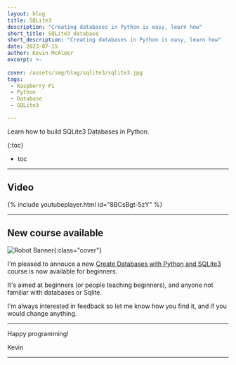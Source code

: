 ```yaml
---
layout: blog
title: SQLite3
description: "Creating databases in Python is easy, learn how"
short_title: SQLite3 database
short_description: "Creating databases in Python is easy, learn how"
date: 2023-07-15
author: Kevin McAleer
excerpt: >-
    
cover: /assets/img/blog/sqlite3/sqlite3.jpg
tags: 
 - Raspberry Pi
 - Python
 - Database
 - SQLite3

---
```


Learn how to build SQLite3 Databases in Python.

{:toc}
* toc

---

## Video

{% include youtubeplayer.html id="8BCsBgt-5zY" %}

---

## New course available

![Robot Banner](/learn/sqlite3/assets/overview01.jpg){:class="cover"}

I'm pleased to annouce a new [Create Databases with Python and SQLite3](/learn/sqlite3/) course is now available for beginners.

It's aimed at beginners (or people teaching beginners), and anyone not familiar with databases or Sqlite.

I'm always interested in feedback so let me know how you find it, and if you would change anything.

---

Happy programming!

Kevin

---
